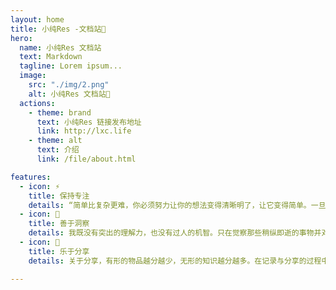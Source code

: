 ```yaml
---
layout: home
title: 小纯Res -文档站🎉
hero:
  name: 小纯Res 文档站
  text: Markdown
  tagline: Lorem ipsum...
  image:
    src: "./img/2.png"
    alt: 小纯Res 文档站🎉
  actions:
    - theme: brand
      text: 小纯Res 链接发布地址  
      link: http://lxc.life
    - theme: alt
      text: 介绍
      link: /file/about.html

features:
  - icon: ⚡️
    title: 保持专注
    details: “简单比复杂更难，你必须努力让你的想法变得清晰明了，让它变得简单。一旦你做到了简单，你就能搬动大山。” -- 乔布斯
  - icon: 🌌
    title: 善于洞察
    details: 我既没有突出的理解力，也没有过人的机智。只在觉察那些稍纵即逝的事物并对其进行精细观察的能力上，我可能在普通人之上。 -- 达尔文
  - icon: 🌟
    title: 乐于分享
    details: 关于分享，有形的物品越分越少，无形的知识越分越多。在记录与分享的过程中, 梳理所学, 交流所得, 必有所获。

---
```


<style>
/* 首页字体颜色 */
:root {
  --vp-home-hero-name-color: transparent;
  --vp-home-hero-name-background: -webkit-linear-gradient(120deg,#bd34fe,#13943a);
}

</style>

